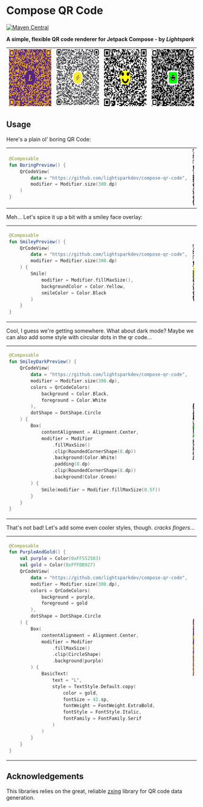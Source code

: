 # Compose QR Code

[![Maven Central](https://maven-badges.herokuapp.com/maven-central/com.lightspark/compose-qr-code/badge.svg)](https://maven-badges.herokuapp.com/maven-central/com.lightspark/compose-qr-code)

__A simple, flexible QR code renderer for Jetpack Compose - by *Lightspark*__

| <img src="./docs/images/purple_and_gold.png" width="150px" height="150px" /> | <img src="./docs/images/lightning.png" width="150px" height="150px" /> | <img src="./docs/images/light_smile_square.png" width="150px" height="150px" /> | <img src="./docs/images/dark_smile_circle.png" width="150px" height="150px" /> |
|------------------------------------------------------------------------------|------------------------------------------------------------------------|---------------------------------------------------------------------------------|--------------------------------------------------------------------------------|

## Usage

Here's a plain ol' boring QR Code:

<table>
<tr>
<td>

```kotlin
@Composable
fun BoringPreview() {
    QrCodeView(
        data = "https://github.com/lightsparkdev/compose-qr-code",
        modifier = Modifier.size(300.dp)
    )
}
```

</td>
<td>
<img src="./docs/images/boring.png" width="150px" height="150px" />
</td>
</tr>
</table>

Meh... Let's spice it up a bit with a smiley face overlay:

<table>
<tr>
<td>

```kotlin
@Composable
fun SmileyPreview() {
    QrCodeView(
        data = "https://github.com/lightsparkdev/compose-qr-code",
        modifier = Modifier.size(300.dp)
    ) {
        Smile(
            modifier = Modifier.fillMaxSize(),
            backgroundColor = Color.Yellow,
            smileColor = Color.Black
        )
    }
}
```

</td>
<td>
<img src="./docs/images/light_smile_square.png" width="150px" height="150px" />
</td>
</tr>
</table>

Cool, I guess we're getting somewhere. What about dark mode? Maybe we can also add some style with
circular dots in the qr code...

<table>
<tr>
<td>

```kotlin
@Composable
fun SmileyDarkPreview() {
    QrCodeView(
        data = "https://github.com/lightsparkdev/compose-qr-code",
        modifier = Modifier.size(300.dp),
        colors = QrCodeColors(
            background = Color.Black,
            foreground = Color.White
        ),
        dotShape = DotShape.Circle
    ) {
        Box(
            contentAlignment = Alignment.Center,
            modifier = Modifier
                .fillMaxSize()
                .clip(RoundedCornerShape(8.dp))
                .background(Color.White)
                .padding(8.dp)
                .clip(RoundedCornerShape(8.dp))
                .background(Color.Green)
        ) {
            Smile(modifier = Modifier.fillMaxSize(0.5f))
        }
    }
}
```

</td>
<td>
<img src="./docs/images/dark_smile_circle.png" width="150px" height="150px" />
</td>
</tr>
</table>


That's not bad! Let's add some even cooler styles, though. *cracks fingers*...

<table>
<tr>
<td>

```kotlin
@Composable
fun PurpleAndGold() {
    val purple = Color(0xFF552583)
    val gold = Color(0xFFFDB927)
    QrCodeView(
        data = "https://github.com/lightsparkdev/compose-qr-code",
        modifier = Modifier.size(300.dp),
        colors = QrCodeColors(
            background = purple,
            foreground = gold
        ),
        dotShape = DotShape.Circle
    ) {
        Box(
            contentAlignment = Alignment.Center,
            modifier = Modifier
                .fillMaxSize()
                .clip(CircleShape)
                .background(purple)
        ) {
            BasicText(
                text = "L",
                style = TextStyle.Default.copy(
                    color = gold,
                    fontSize = 42.sp,
                    fontWeight = FontWeight.ExtraBold,
                    fontStyle = FontStyle.Italic,
                    fontFamily = FontFamily.Serif
                )
            )
        }
    }
}
```

</td>
<td>
<img src="./docs/images/purple_and_gold.png" width="150px" height="150px" />
</td>
</tr>
</table>

## Acknowledgements

This libraries relies on the great, reliable [zxing](https://github.com/zxing/zxing) library for QR
code data generation.
